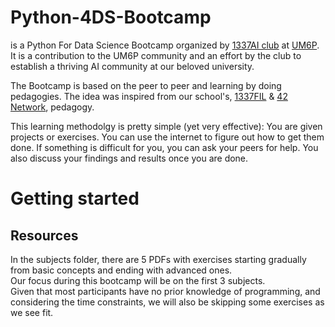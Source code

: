 # Python-4DS-Bootcamp
is a Python For Data Science Bootcamp organized by [1337AI club](https://ma.linkedin.com/company/1337ai) at [UM6P](https://um6p.ma/). <br>
It is a contribution to the UM6P community and an effort by the club to establish a thriving AI community at our beloved university.

The Bootcamp is based on the peer to peer and learning by doing pedagogies. The idea was inspired from our school's, [1337FIL](https://1337.ma/en/) & [42 Network](https://www.42network.org/), pedagogy.

This learning methodolgy is pretty simple (yet very effective): You are given projects or exercises. You can use the internet to figure out how to get them done.
If something is difficult for you, you can ask your peers for help. You also discuss your findings and results once you are done.

# Getting started
## Resources
In the subjects folder, there are 5 PDFs with exercises starting gradually from basic concepts and ending with advanced ones. <br>
Our focus during this bootcamp will be on the first 3 subjects. <br>
Given that most participants have no prior knowledge of programming, and considering the time constraints, we will also be skipping some exercises as we see fit.

